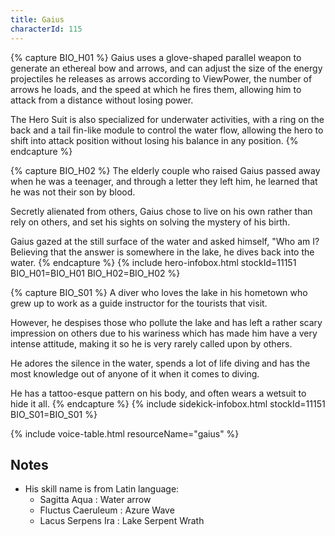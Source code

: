 ```yaml
---
title: Gaius
characterId: 115
---
```

{% capture BIO_H01 %}
Gaius uses a glove-shaped parallel weapon to generate an ethereal bow and arrows, and can adjust the size of the energy projectiles he releases as arrows according to ViewPower, the number of arrows he loads, and the speed at which he fires them, allowing him to attack from a distance without losing power.

The Hero Suit is also specialized for underwater activities, with a ring on the back and a tail fin-like module to control the water flow, allowing the hero to shift into attack position without losing his balance in any position.
{% endcapture %}

{% capture BIO_H02 %}
The elderly couple who raised Gaius passed away when he was a teenager, and through a letter they left him, he learned that he was not their son by blood.

Secretly alienated from others, Gaius chose to live on his own rather than rely on others, and set his sights on solving the mystery of his birth. 

Gaius gazed at the still surface of the water and asked himself, "Who am I? Believing that the answer is somewhere in the lake, he dives back into the water. 
{% endcapture %}
{% include hero-infobox.html stockId=11151 BIO_H01=BIO_H01 BIO_H02=BIO_H02 %}

{% capture BIO_S01 %}
A diver who loves the lake in his hometown who grew up to work as a guide instructor for the tourists that visit.

However, he despises those who pollute the lake and has left a rather scary impression on others due to his wariness which has made him have a very intense attitude, making it so he is very rarely called upon by others.

He adores the silence in the water, spends a lot of life diving and has the most knowledge out of anyone of it when it comes to diving. 

He has a tattoo-esque pattern on his body, and often wears a wetsuit to hide it all.
{% endcapture %}
{% include sidekick-infobox.html stockId=11151 BIO_S01=BIO_S01 %}

{% include voice-table.html resourceName="gaius"
%}

## Notes

- His skill name is from Latin language:
  - Sagitta Aqua : Water arrow
  - Fluctus Caeruleum  : Azure Wave
  - Lacus Serpens Ira : Lake Serpent Wrath
